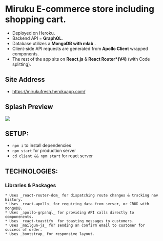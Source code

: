 # Miruku E-commerce store including shopping cart.

* Deployed on Heroku.
* Backend API = **GraphQL**.
* Database utilizes a **MongoDB with mlab** .
* Client-side API requests are generated from **Apollo Client** wrapped components.
* The rest of the app sits on **React.js** & **React Router\*(V4)** (with Code splitting).

## Site Address

* https://mirukufresh.herokuapp.com/

## Splash Preview

<img src="https://photos-4.dropbox.com/t/2/AAAdH4ePWIKfmNlxJEUTqnw27I58m9T4GfNhpknSDD1YOg/12/19377284/png/32x32/1/_/1/2/miruku-homepage.png/EPOMwA4YqxMgAigC/vNMDKqI88oOfVVBJsOrYfp5fHdL4vagL57SDm_DKdU4?preserve_transparency=1&size=32x32&size_mode=5" />

## SETUP:

* `npm i` to install dependencies
* `npm start` for production server
* `cd client && npm start` for react server

## TECHNOLOGIES:

### Libraries & Packages

    * Uses _react-router-dom_ for dispatching route changes & tracking nav history.
    * Uses _react-apollo_ for requiring data from server, or CRUD with mongoDB.
    * Uses _apollo-grpahql_ for providing API calls directly to componenents.
    * Uses _react-toastify_ for toasting messages to customers.
    * Uses _mailgun-js_ for sending an confirm email to customer for success of order.
    * Uses _bootstrap_ for responsive layout.
